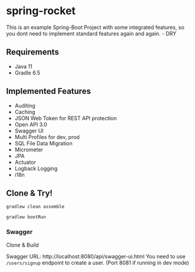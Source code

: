 # spring-rocket

This is an example Spring-Boot Project with some integrated features, so you dont need to implement standard features again and again. - DRY

## Requirements ##
* Java 11
* Gradle 6.5

## Implemented Features ##

* Auditing
* Caching
* JSON Web Token for REST API protection
* Open API 3.0
* Swagger UI
* Multi Profiles for dev, prod
* SQL File Data Migration
* Micrometer
* JPA
* Actuator
* Logback Logging
* i18n

## Clone & Try! ##

```gradlew clean assemble```

```gradlew bootRun```

### Swagger ###
Clone & Build

Swagger URL: http://localhost:8080/api/swagger-ui.html
You need to use ``/users/signup`` endpoint to create a user. (Port 8081 if running in dev mode)

